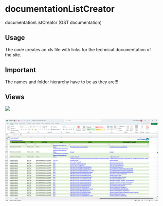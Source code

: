# documentationListCreator
documentationListCreator (GST documentation)

## Usage
The code creates an xls file with links for the technical documentation of the site. 
## Important
The names and folder hierarchy have to be as they are!!!

## Views

<img src="https://img.shields.io/static/v1?label=1&message=example&color=9cf"/>
<h3 align="center"><img src="https://github.com/Viton4ik/documentationListCreator/blob/master/pic.png"/></h3> 
